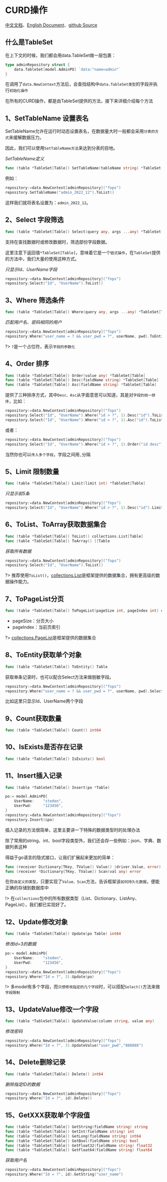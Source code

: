 # CURD操作
[中文文档](https://farseer-go.github.io/doc/)、[English Document](https://farseer-go.github.io/doc/#/en-us/)、[github Source](https://github.com/farseer-go/data)
## 什么是TableSet
在上下文的时候，我们都会用data.TableSet做一层包裹：
```go
type adminRepository struct {
	data.TableSet[model.AdminPO] `data:"name=admin"`
}
```
在调用了`data.NewContext`方法后，会查找结构中`data.TableSet类型`的字段并执行`初始化操作`

在所有的CURD操作，都是由TableSet提供的方法，接下来详细介绍每个方法

## 1、SetTableName 设置表名
SetTableName允许在运行时动态设置表名，在数据量大时一般都会采用`分表的方式`来缓解数据压力。

因此，我们可以使用`SetTableName方法`来达到分表的目地。

_SetTableName定义_
```go
func (table *TableSet[Table]) SetTableName(tableName string) *TableSet[Table]
```

例如：
```go
repository:=data.NewContext[adminRepository]("fops")
repository.SetTableName("admin_2022_12").ToList()
```

这样我们就将表名设置为：`admin_2022_12`。

## 2、Select 字段筛选
```go
func (table *TableSet[Table]) Select(query any, args ...any) *TableSet[Table]
```
支持在查找数据时或修改数据时，筛选部份字段数据。

这里注意下返回值`*TableSet[Table]`，意味着它是一个`链式操作`，在`TableSet`提供的方法中，我们大量的使用这种方式。

_只显示Id、UserName字段_
```go
repository:=data.NewContext[adminRepository]("fops")
repository.Select("Id", "UserName").ToList()
```

## 3、Where 筛选条件
```go
func (table *TableSet[Table]) Where(query any, args ...any) *TableSet[Table]
```
_匹配用户名、密码相同的用户_
```go
repository:=data.NewContext[adminRepository]("fops")
repository.Where("user_name = ? && user_pwd = ?", userName, pwd).ToEntity()
```
?> `?`是一个占位符，表示`字段的参数化`

## 4、Order 排序
```go
func (table *TableSet[Table]) Order(value any) *TableSet[Table]
func (table *TableSet[Table]) Desc(fieldName string) *TableSet[Table]
func (table *TableSet[Table]) Asc(fieldName string) *TableSet[Table]
```
提供了三种排序方式，其中`Desc、Asc`从字面意思可以知道，其是对`字段的统一排序`，比如：
```go
repository:=data.NewContext[adminRepository]("fops")
repository.Select("Id", "UserName").Where("id > ?", 1).Desc("id").ToList()
repository.Select("Id", "UserName").Where("id > ?", 1).Asc("id").ToList()
```
或者：
```go
repository:=data.NewContext[adminRepository]("fops")
repository.Select("Id", "UserName").Where("id > ?", 1).Order("id desc").ToList()
```

当然你也可以`传入多个字段`，字段之间用`,`分隔

## 5、Limit 限制数量
```go
func (table *TableSet[Table]) Limit(limit int) *TableSet[Table] 
```
_只显示前5条_
```go
repository:=data.NewContext[adminRepository]("fops")
repository.Select("Id", "UserName").Where("id > ?", 1).Desc("id").Limit(5).ToList()
```

## 6、ToList、ToArray获取数据集合
```go
func (table *TableSet[Table]) ToList() collections.List[Table]
func (table *TableSet[Table]) ToArray() []Table
```
_获取所有数据_
```go
repository:=data.NewContext[adminRepository]("fops")
repository.Select("Id", "UserName").ToList()
```

?> 推荐使用`ToList()`，[collections.List](/dataStructure/list.md)是框架提供的数据集合，拥有更高级的数据操作能力。

## 7、ToPageList分页
```go
func (table *TableSet[Table]) ToPageList(pageSize int, pageIndex int) collections.PageList[Table]
```
- pageSize：分页大小
- pageIndex：当前页索引

?> [collections.PageList](/dataStructure/pageList.md)是框架提供的数据集合

## 8、ToEntity获取单个对象
```go
func (table *TableSet[Table]) ToEntity() Table
```
获取单条记录时，也可以配合Select方法来做脱敏字段。
```go
repository:=data.NewContext[adminRepository]("fops")
repository.Where("user_name = ? && user_pwd = ?", userName, pwd).Select("Id", "UserName").ToEntity()
```
比如这里只显示Id、UserName两个字段
## 9、Count获取数量
```go
func (table *TableSet[Table]) Count() int64
```
## 10、IsExists是否存在记录
```go
func (table *TableSet[Table]) IsExists() bool
```
## 11、Insert插入记录
```go
func (table *TableSet[Table]) Insert(po *Table)
```

```go
po:= model.AdminPO{
    UserName:    "steden",
    UserPwd:     "123456",
}
repository:=data.NewContext[adminRepository]("fops")
repository.Insert(&po)
```
插入记录的方法很简单，这里主要讲一下特殊的数据类型时的处理办法

除了常用的string、int、bool字段类型外，我们还会存一些例如：json、字典、数据列表这种

得益于go语言的隐式接口，让我们扩展起来更加的简单：
```go
func (receiver Dictionary[TKey, TValue]) Value() (driver.Value, error) 
func (receiver *Dictionary[TKey, TValue]) Scan(val any) error
```
在你`自定义的类型`，只要实现了`Value、Scan`方法，告诉框架该`如何持久化数据`，便能正确的存储到数据库中

!> 在`collections`包中的所有数据类型（List、Dictionary、ListAny、PageList），我们都已实现好了。

## 12、Update修改对象
```go
func (table *TableSet[Table]) Update(po Table) int64
```
_修改id=3的数据_
```go
po:= model.AdminPO{
    UserName:    "steden",
    UserPwd:     "123456",
}
repository:=data.NewContext[adminRepository]("fops")
repository.Where("Id = ?", 3).Update(po)
```
!> 多model有多个字段，而`只想修改指定的几个字段`时，可以搭配`Select()`方法来做`字段限制`

## 13、UpdateValue修改一个字段
```go
func (table *TableSet[Table]) UpdateValue(column string, value any)
```
_修改密码_
```go
repository:=data.NewContext[adminRepository]("fops")
repository.Where("Id = ?", 3).UpdateValue("user_pwd","888888")
```

## 14、Delete删除记录
```go
func (table *TableSet[Table]) Delete() int64
```
_删除指定ID的数据_
```go
repository:=data.NewContext[adminRepository]("fops")
repository.Where("Id = ?", id).Delete()
```
## 15、GetXXX获取单个字段值
```go
func (table *TableSet[Table]) GetString(fieldName string) string
func (table *TableSet[Table]) GetInt(fieldName string) int
func (table *TableSet[Table]) GetLong(fieldName string) int64
func (table *TableSet[Table]) GetBool(fieldName string) bool
func (table *TableSet[Table]) GetFloat32(fieldName string) float32
func (table *TableSet[Table]) GetFloat64(fieldName string) float64
```

_获取用户名_
```go
repository:=data.NewContext[adminRepository]("fops")
repository.Where("Id = ?", id).GetString("user_name")
```